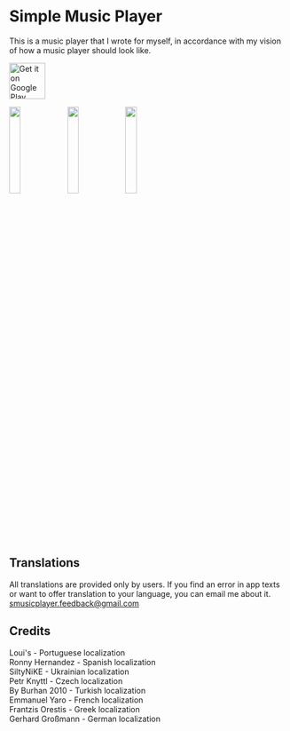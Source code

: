 # Simple Music Player

This is a music player that I wrote for myself, in accordance with my vision of how a music player should look like.

<a href='https://play.google.com/store/apps/details?id=com.github.anrimian.musicplayer&pcampaignid=pcampaignidMKT-Other-global-all-co-prtnr-py-PartBadge-Mar2515-1'><img alt='Get it on Google Play' src='https://play.google.com/intl/en_us/badges/static/images/badges/en_badge_web_generic.png' height=65px/></a>

<img src="https://user-images.githubusercontent.com/8379914/115741778-b7445f80-a398-11eb-9d79-4bba2990b110.png" width="20%"> <img src="https://user-images.githubusercontent.com/8379914/115741878-d04d1080-a398-11eb-927e-6a06d711d00c.png" width="20%"> <img src="https://user-images.githubusercontent.com/8379914/115741868-cd522000-a398-11eb-8e60-b2569faae29b.png" width="20%">

## Translations
All translations are provided only by users. If you find an error in app texts or want to offer translation to your language, you can email me about it.\
smusicplayer.feedback@gmail.com

## Credits
Loui's - Portuguese localization\
Ronny Hernandez - Spanish localization\
SiltyNiKE - Ukrainian localization\
Petr Knyttl - Czech localization\
By Burhan 2010 - Turkish localization\
Emmanuel Yaro - French localization\
Frantzis Orestis - Greek localization\
Gerhard Großmann - German localization

